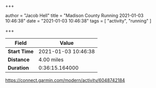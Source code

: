 +++

author = "Jacob Hell"
title = "Madison County Running 2021-01-03 10:46:38"
date = "2021-01-03 10:46:38"
tags = [
    "activity", "running"
]

+++

<!--more-->

|Field  |Value  |
|--- | --- |
|**Start Time**|2021-01-03 10:46:38|
|**Distance**|4.00 miles|
|**Duration**|0:36:15.164000|

https://connect.garmin.com/modern/activity/6048742184